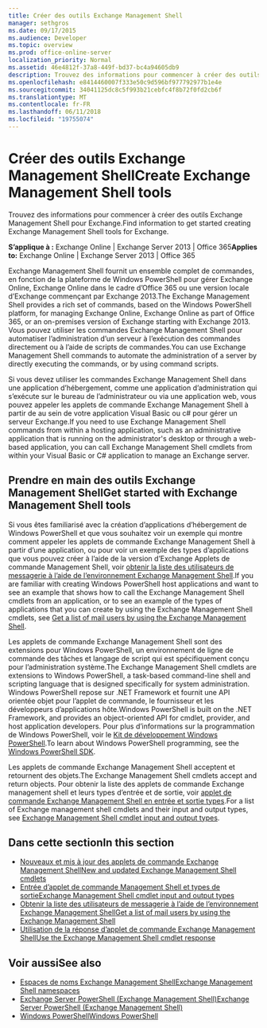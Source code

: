 ```yaml
---
title: Créer des outils Exchange Management Shell
manager: sethgros
ms.date: 09/17/2015
ms.audience: Developer
ms.topic: overview
ms.prod: office-online-server
localization_priority: Normal
ms.assetid: 46e4812f-37a8-449f-bd37-bc4a94605db9
description: Trouvez des informations pour commencer à créer des outils Exchange Management Shell pour Exchange.
ms.openlocfilehash: e8414460007f333e50c9d596bf977792977b1e4e
ms.sourcegitcommit: 34041125dc8c5f993b21cebfc4f8b72f0fd2cb6f
ms.translationtype: MT
ms.contentlocale: fr-FR
ms.lasthandoff: 06/11/2018
ms.locfileid: "19755074"
---
```

# <a name="create-exchange-management-shell-tools"></a><span data-ttu-id="60528-103">Créer des outils Exchange Management Shell</span><span class="sxs-lookup"><span data-stu-id="60528-103">Create Exchange Management Shell tools</span></span>

<span data-ttu-id="60528-104">Trouvez des informations pour commencer à créer des outils Exchange Management Shell pour Exchange.</span><span class="sxs-lookup"><span data-stu-id="60528-104">Find information to get started creating Exchange Management Shell tools for Exchange.</span></span>

<span data-ttu-id="60528-105">**S’applique à :** Exchange Online | Exchange Server 2013 | Office 365</span><span class="sxs-lookup"><span data-stu-id="60528-105">**Applies to:** Exchange Online | Exchange Server 2013 | Office 365</span></span>
  
<span data-ttu-id="60528-106">Exchange Management Shell fournit un ensemble complet de commandes, en fonction de la plateforme de Windows PowerShell pour gérer Exchange Online, Exchange Online dans le cadre d’Office 365 ou une version locale d’Exchange commençant par Exchange 2013.</span><span class="sxs-lookup"><span data-stu-id="60528-106">The Exchange Management Shell provides a rich set of commands, based on the Windows PowerShell platform, for managing Exchange Online, Exchange Online as part of Office 365, or an on-premises version of Exchange starting with Exchange 2013.</span></span> <span data-ttu-id="60528-107">Vous pouvez utiliser les commandes Exchange Management Shell pour automatiser l’administration d’un serveur à l’exécution des commandes directement ou à l’aide de scripts de commandes.</span><span class="sxs-lookup"><span data-stu-id="60528-107">You can use Exchange Management Shell commands to automate the administration of a server by directly executing the commands, or by using command scripts.</span></span>
  
<span data-ttu-id="60528-108">Si vous devez utiliser les commandes Exchange Management Shell dans une application d’hébergement, comme une application d’administration qui s’exécute sur le bureau de l’administrateur ou via une application web, vous pouvez appeler les applets de commande Exchange Management Shell à partir de au sein de votre application Visual Basic ou c# pour gérer un serveur Exchange.</span><span class="sxs-lookup"><span data-stu-id="60528-108">If you need to use Exchange Management Shell commands from within a hosting application, such as an administrative application that is running on the administrator's desktop or through a web-based application, you can call Exchange Management Shell cmdlets from within your Visual Basic or C# application to manage an Exchange server.</span></span>
  
## <a name="get-started-with-exchange-management-shell-tools"></a><span data-ttu-id="60528-109">Prendre en main des outils Exchange Management Shell</span><span class="sxs-lookup"><span data-stu-id="60528-109">Get started with Exchange Management Shell tools</span></span>
<span data-ttu-id="60528-110"><a name="SP15GettingStartedTemplate_WhatDoYouNeed"> </a></span><span class="sxs-lookup"><span data-stu-id="60528-110"></span></span>

<span data-ttu-id="60528-111">Si vous êtes familiarisé avec la création d’applications d’hébergement de Windows PowerShell et que vous souhaitez voir un exemple qui montre comment appeler les applets de commande Exchange Management Shell à partir d’une application, ou pour voir un exemple des types d’applications que vous pouvez créer à l’aide de la version d’Exchange Applets de commande Management Shell, voir [obtenir la liste des utilisateurs de messagerie à l’aide de l’environnement Exchange Management Shell](how-to-get-a-list-of-mail-users-by-using-the-exchange-management-shell.md).</span><span class="sxs-lookup"><span data-stu-id="60528-111">If you are familiar with creating Windows PowerShell host applications and want to see an example that shows how to call the Exchange Management Shell cmdlets from an application, or to see an example of the types of applications that you can create by using the Exchange Management Shell cmdlets, see [Get a list of mail users by using the Exchange Management Shell](how-to-get-a-list-of-mail-users-by-using-the-exchange-management-shell.md).</span></span>
  
<span data-ttu-id="60528-112">Les applets de commande Exchange Management Shell sont des extensions pour Windows PowerShell, un environnement de ligne de commande des tâches et langage de script qui est spécifiquement conçu pour l’administration système.</span><span class="sxs-lookup"><span data-stu-id="60528-112">The Exchange Management Shell cmdlets are extensions to Windows PowerShell, a task-based command-line shell and scripting language that is designed specifically for system administration.</span></span> <span data-ttu-id="60528-113">Windows PowerShell repose sur .NET Framework et fournit une API orientée objet pour l’applet de commande, le fournisseur et les développeurs d’applications hôte.</span><span class="sxs-lookup"><span data-stu-id="60528-113">Windows PowerShell is built on the .NET Framework, and provides an object-oriented API for cmdlet, provider, and host application developers.</span></span> <span data-ttu-id="60528-114">Pour plus d’informations sur la programmation de Windows PowerShell, voir le [Kit de développement Windows PowerShell](http://msdn.microsoft.com/en-us/library/dd835506%28VS.85%29.aspx).</span><span class="sxs-lookup"><span data-stu-id="60528-114">To learn about Windows PowerShell programming, see the [Windows PowerShell SDK](http://msdn.microsoft.com/en-us/library/dd835506%28VS.85%29.aspx).</span></span>
  
<span data-ttu-id="60528-115">Les applets de commande Exchange Management Shell acceptent et retournent des objets.</span><span class="sxs-lookup"><span data-stu-id="60528-115">The Exchange Management Shell cmdlets accept and return objects.</span></span> <span data-ttu-id="60528-116">Pour obtenir la liste des applets de commande Exchange management shell et leurs types d’entrée et de sortie, voir [applet de commande Exchange Management Shell en entrée et sortie types](exchange-management-shell-cmdlet-input-and-output-types.md).</span><span class="sxs-lookup"><span data-stu-id="60528-116">For a list of Exchange management shell cmdlets and their input and output types, see [Exchange Management Shell cmdlet input and output types](exchange-management-shell-cmdlet-input-and-output-types.md).</span></span>
  
## <a name="in-this-section"></a><span data-ttu-id="60528-117">Dans cette section</span><span class="sxs-lookup"><span data-stu-id="60528-117">In this section</span></span>

- [<span data-ttu-id="60528-118">Nouveaux et mis à jour des applets de commande Exchange Management Shell</span><span class="sxs-lookup"><span data-stu-id="60528-118">New and updated Exchange Management Shell cmdlets</span></span>](new-and-updated-exchange-management-shell-cmdlets.md)  
- [<span data-ttu-id="60528-119">Entrée d’applet de commande Management Shell et types de sortie</span><span class="sxs-lookup"><span data-stu-id="60528-119">Exchange Management Shell cmdlet input and output types</span></span>](exchange-management-shell-cmdlet-input-and-output-types.md)
- [<span data-ttu-id="60528-120">Obtenir la liste des utilisateurs de messagerie à l’aide de l’environnement Exchange Management Shell</span><span class="sxs-lookup"><span data-stu-id="60528-120">Get a list of mail users by using the Exchange Management Shell</span></span>](how-to-get-a-list-of-mail-users-by-using-the-exchange-management-shell.md)
- [<span data-ttu-id="60528-121">Utilisation de la réponse d’applet de commande Exchange Management Shell</span><span class="sxs-lookup"><span data-stu-id="60528-121">Use the Exchange Management Shell cmdlet response</span></span>](how-to-use-the-exchange-management-shell-cmdlet-response.md)


## <a name="see-also"></a><span data-ttu-id="60528-122">Voir aussi</span><span class="sxs-lookup"><span data-stu-id="60528-122">See also</span></span>

- [<span data-ttu-id="60528-123">Espaces de noms Exchange Management Shell</span><span class="sxs-lookup"><span data-stu-id="60528-123">Exchange Management Shell namespaces</span></span>](exchange-management-shell-namespaces.md)  
- [<span data-ttu-id="60528-124">Exchange Server PowerShell (Exchange Management Shell)</span><span class="sxs-lookup"><span data-stu-id="60528-124">Exchange Server PowerShell (Exchange Management Shell)</span></span>](https://docs.microsoft.com/en-us/powershell/exchange/exchange-server/exchange-management-shell?view=exchange-ps)  
- [<span data-ttu-id="60528-125">Windows PowerShell</span><span class="sxs-lookup"><span data-stu-id="60528-125">Windows PowerShell</span></span>](http://msdn.microsoft.com/en-us/library/dd835506%28v=vs.85%29.aspx)
    


